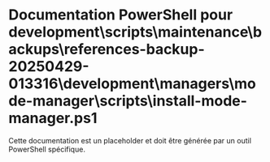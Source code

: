 # Documentation PowerShell pour development\scripts\maintenance\backups\references-backup-20250429-013316\development\managers\mode-manager\scripts\install-mode-manager.ps1

Cette documentation est un placeholder et doit être générée par un outil PowerShell spécifique.
